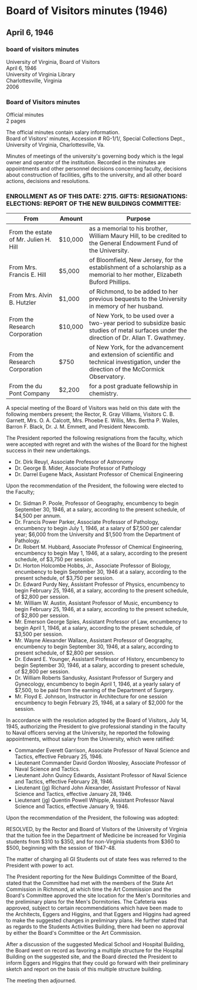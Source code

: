 <!-- llmformatted -->
# Board of Visitors minutes (1946)

## April 6, 1946

### board of visitors minutes

University of Virginia, Board of Visitors\
April 6, 1946\
University of Virginia Library\
Charlottesville, Virginia\
2006

### Board of Visitors minutes

Official minutes\
2 pages

The official minutes contain salary information.\
Board of Visitors' minutes, Accession # RG-1/1/, Special Collections Dept., University of Virginia, Charlottesville, Va.

Minutes of meetings of the university's governing body which is the legal owner and operator of the institution. Recorded in the minutes are appointments and other personnel decisions concerning faculty, decisions about construction of facilities, gifts to the university, and all other board actions, decisions and resolutions.

### ENROLLMENT AS OF THIS DATE: 2715. GIFTS: RESIGNATIONS: ELECTIONS: REPORT OF THE NEW BUILDINGS COMMITTEE:

| From                             | Amount   | Purpose                                                                                               |
|----------------------------------|----------|-------------------------------------------------------------------------------------------------------|
| From the estate of Mr. Julien H. Hill | $10,000  | as a memorial to his brother, William Maury Hill, to be credited to the General Endowment Fund of the University. |
| From Mrs. Francis E. Hill       | $5,000   | of Bloomfield, New Jersey, for the establishment of a scholarship as a memorial to her mother, Elizabeth Buford Phillips. |
| From Mrs. Alvin B. Hutzler      | $1,000   | of Richmond, to be added to her previous bequests to the University in memory of her husband.       |
| From the Research Corporation     | $10,000  | of New York, to be used over a two-year period to subsidize basic studies of metal surfaces under the direction of Dr. Allan T. Gwathmey. |
| From the Research Corporation     | $750     | of New York, for the advancement and extension of scientific and technical investigation, under the direction of the McCormick Observatory. |
| From the du Pont Company         | $2,200   | for a post graduate fellowship in chemistry.                                                         |

A special meeting of the Board of Visitors was held on this date with the following members present; the Rector, R. Gray Villiams, Visitors C. B. Garnett, Mrs. O. A. Calcott, Mrs. Phoebe E. Willis, Mrs. Bertha P. Wailes, Barron F. Black, Dr. J. M. Emmett, and President Newcomb.

The President reported the following resignations from the faculty, which were accepted with regret and with the wishes of the Board for the highest success in their new undertakings.

* Dr. Dirk Reuyl, Associate Professor of Astronomy
* Dr. George B. Mider, Associate Professor of Pathology
* Dr. Darrel Eugene Mack, Assistant Professor of Chemical Engineering

Upon the recommendation of the President, the following were elected to the Faculty;

* Dr. Sidman P. Poole, Professor of Geography, encumbency to begin September 30, 1946, at a salary, according to the present schedule, of $4,500 per annum.
* Dr. Francis Power Parker, Associate Professor of Pathology, encumbency to begin July 1, 1946, at a salary of $7,500 per calendar year; $6,000 from the University and $1,500 from the Department of Pathology.
* Dr. Robert M. Hubbard, Associate Professor of Chemical Engineering, encumbency to begin May 1, 1946, at a salary, according to the present schedule, of $3,750 per session.
* Dr. Horton Holcombe Hobbs, Jr., Associate Professor of Biology, encumbency to begin September 30, 1946 at a salary, according to the present schedule, of $3,750 per session.
* Dr. Edward Purdy Ney, Assistant Professor of Physics, encumbency to begin February 25, 1946, at a salary, according to the present schedule, of $2,800 per session.
* Mr. William W. Austin, Assistant Professor of Music, encumbency to begin February 25, 1946, at a salary, according to the present schedule, of $2,800 per session.
* Mr. Emerson George Spies, Assistant Professor of Law, encumbency to begin April 1, 1946, at a salary, according to the present schedule, of $3,500 per session.
* Mr. Wayne Alexander Wallace, Assistant Professor of Geography, encumbency to begin September 30, 1946, at a salary, according to present schedule, of $2,800 per session.
* Dr. Edward E. Younger, Assistant Professor of History, encumbency to begin September 30, 1946, at a salary, according to present schedule, of $2,800 per session.
* Dr. William Roberts Sandusky, Assistant Professor of Surgery and Gynecology, encumbency to begin April 1, 1946, at a yearly salary of $7,500, to be paid from the earning of the Department of Surgery.
* Mr. Floyd E. Johnson, Instructor in Architecture for one session encumbency to begin February 25, 1946, at a salary of $2,000 for the session.

In accordance with the resolution adopted by the Board of Visitors, July 14, 1945, authorizing the President to give professional standing in the faculty to Naval officers serving at the University, he reported the following appointments, without salary from the University, which were ratified:

* Commander Everett Garrison, Associate Professor of Naval Science and Tactics, effective February 25, 1946.
* Lieutenant Commander David Gordon Woosley, Associate Professor of Naval Science and Tactics.
* Lieutenant John Quincy Edwards, Assistant Professor of Naval Science and Tactics, effective February 28, 1946.
* Lieutenant (jg) Richard John Alexander, Assistant Professor of Naval Science and Tactics, effective January 28, 1946.
* Lieutenant (jg) Quentin Powell Whipple, Assistant Professor Naval Science and Tactics, effective January 9, 1946.

Upon the recommendation of the President, the following was adopted:

RESOLVED, by the Rector and Board of Visitors of the University of Virginia that the tuition fee in the Department of Medicine be increased for Virginia students from $310 to $350, and for non-Virginia students from $360 to $500, beginning with the session of 1947-48.

The matter of charging all GI Students out of state fees was referred to the President with power to act.

The President reporting for the New Buildings Committee of the Board, stated that the Committee had met with the members of the State Art Commission in Richmond, at which time the Art Commission and the Board's Committee approved the site location for the Men's Dormitories and the preliminary plans for the Men's Dormitories. The Cafeteria was approved, subject to certain recommendations which have been made to the Architects, Eggers and Higgins, and that Eggers and Higgins had agreed to make the suggested changes in preliminary plans. He further stated that as regards to the Students Activities Building, there had been no approval by either the Board's Committee or the Art Commission.

After a discussion of the suggested Medical School and Hospital Building, the Board went on record as favoring a multiple structure for the Hospital Building on the suggested site, and the Board directed the President to inform Eggers and Higgins that they could go forward with their preliminary sketch and report on the basis of this multiple structure building.

The meeting then adjourned.
